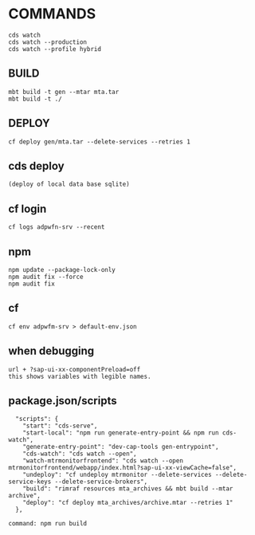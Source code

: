 # COMMANDS
	cds watch
	cds watch --production
	cds watch --profile hybrid

## BUILD
	mbt build -t gen --mtar mta.tar
	mbt build -t ./
    
## DEPLOY
	cf deploy gen/mta.tar --delete-services --retries 1

## cds deploy 
	(deploy of local data base sqlite)

## cf login
	cf logs adpwfn-srv --recent	

## npm
	npm update --package-lock-only
	npm audit fix --force
	npm audit fix

## cf
	cf env adpwfm-srv > default-env.json

## when debugging
	url + ?sap-ui-xx-componentPreload=off
	this shows variables with legible names.

## package.json/scripts
	  "scripts": {
	    "start": "cds-serve",
	    "start-local": "npm run generate-entry-point && npm run cds-watch",
	    "generate-entry-point": "dev-cap-tools gen-entrypoint",
	    "cds-watch": "cds watch --open",
	    "watch-mtrmonitorfrontend": "cds watch --open mtrmonitorfrontend/webapp/index.html?sap-ui-xx-viewCache=false",
	    "undeploy": "cf undeploy mtrmonitor --delete-services --delete-service-keys --delete-service-brokers",
	    "build": "rimraf resources mta_archives && mbt build --mtar archive",
	    "deploy": "cf deploy mta_archives/archive.mtar --retries 1"
	  },
	
 	command: npm run build
